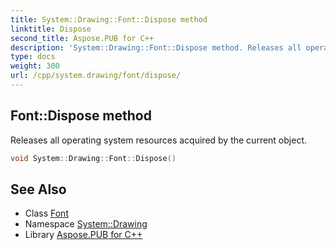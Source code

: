 ```yaml
---
title: System::Drawing::Font::Dispose method
linktitle: Dispose
second_title: Aspose.PUB for C++
description: 'System::Drawing::Font::Dispose method. Releases all operating system resources acquired by the current object in C++.'
type: docs
weight: 300
url: /cpp/system.drawing/font/dispose/
---
```

## Font::Dispose method


Releases all operating system resources acquired by the current object.

```cpp
void System::Drawing::Font::Dispose()
```

## See Also

* Class [Font](../)
* Namespace [System::Drawing](../../)
* Library [Aspose.PUB for C++](../../../)
